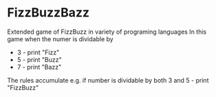 # FizzBuzzBazz
Extended game of FizzBuzz in variety of programing languages
In this game when the numer is dividable by
* 3 - print "Fizz"
* 5 - print "Buzz"
* 7 - print "Bazz"

The rules accumulate e.g.
if number is dividable by both 3 and 5 - print "FizzBuzz" 
